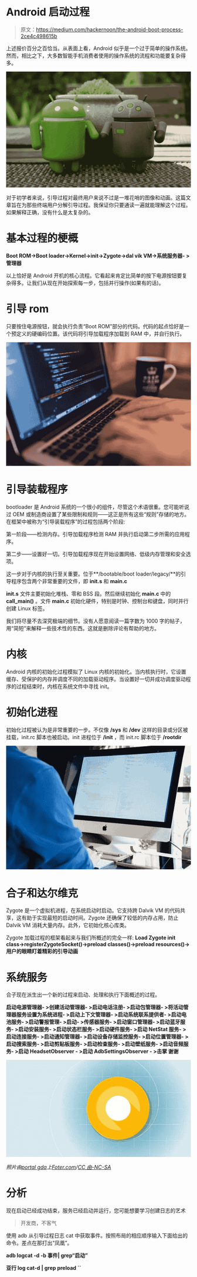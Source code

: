 # Android 启动过程

> 原文：<https://medium.com/hackernoon/the-android-boot-process-2ce4c498615b>

上述报价百分之百恰当。从表面上看，Android 似乎是一个过于简单的操作系统。然而，相比之下，大多数智能手机消费者使用的操作系统的流程和功能要复杂得多。

![](img/a84e63a3304f8d3eec9ed186f1d4979b.png)

对于初学者来说，引导过程对最终用户来说不过是一堆花哨的图像和动画。这篇文章旨在为那些终端用户分解引导过程。我保证你只要通读一遍就能理解这个过程。如果解释正确，没有什么是太复杂的。

# 基本过程的梗概

**Boot ROM->Boot loader->Kernel->init->Zygote->dal vik VM->系统服务器- >管理器**

以上恰好是 Android 开机的核心流程。它看起来肯定比简单的按下电源按钮要复杂得多。让我们从现在开始探索每一步，包括并行操作(如果有的话)。

# 引导 rom

只要按住电源按钮，就会执行负责“Boot ROM”部分的代码。代码的起点恰好是一个预定义的硬编码位置。该代码将引导加载程序加载到 RAM 中，并自行执行。

![](img/8c7940aca5efda4b081a518b7a858bde.png)

# 引导装载程序

bootloader 是 Android 系统的一个很小的组件，尽管这个术语很重。您可能听说过 OEM 或制造商设置了某些限制和规则——这正是所有这些“规则”存储的地方。在框架中被称为“引导装载程序”的过程包括两个阶段:

第一阶段——检测内存。引导加载程序检测 RAM 并执行启动第二步所需的应用程序。

第二步——设置好一切。引导加载程序现在开始设置网络、低级内存管理和安全选项。

这一步对于内核的执行至关重要。位于**/bootable/boot loader/legacy/**的引导程序包含两个非常重要的文件，即 **init.s** 和 **main.c**

**init.s** 文件主要初始化堆栈、零和 BSS 段。然后继续初始化 **main.c** 中的 **call_main()** 。文件 **main.c** 初始化硬件，特别是时钟、控制台和键盘，同时并行创建 Linux 标签。

我们将尽量不去深究极端的细节。没有人愿意阅读一篇字数为 1000 字的帖子，用“简短”来解释一些技术性的东西。这就是删除评论有帮助的地方。

# 内核

Android 内核的初始化过程模拟了 Linux 内核的初始化。当内核执行时，它设置缓存、受保护的内存并调度不同的加载驱动程序。当设置好一切并成功调度驱动程序的过程结束时，内核在系统文件中寻找 init。

# 初始化进程

初始化过程被认为是非常重要的一步。不仅像 **/sys** 和 **/dev** 这样的目录或分区被挂载，init.rc 脚本也被启动。init 进程位于 **/init** ，而 init.rc 脚本位于 **/rootdir**

![](img/bfad7a0206960f0ce21167b748cfa9ac.png)

# 合子和达尔维克

Zygote 是一个虚拟机进程，在系统启动时启动。它支持跨 Dalvik VM 的代码共享，这有助于实现最短的启动时间。Zygote 还确保了较低的内存占用，防止 Dalvik VM 消耗大量内存。此外，它初始化核心库类。

Zygote 加载过程的框架看起来与我们所概述的完全一样:
**Load Zygote init class->registerZygoteSocket()->preload classes()->preload resources()->用户的眼睛盯着精彩的引导动画**

# 系统服务

合子现在派生出一个新的过程来启动、处理和执行下面概述的过程。

**启动电源管理器- >创建活动管理器- >启动电话注册- >启动包管理器- >将活动管理器服务设置为系统进程- >启动上下文管理器- >启动系统联系提供者- >启动电池服务- >启动警报管理- >启动- >传感器服务- >启动窗口管理器- >启动蓝牙服务- >启动安装服务- >启动状态栏服务- >启动硬件服务- >启动 NetStat 服务- >启动连接服务- >启动通知管理器- >启动设备存储监控服务- >启动位置管理器- >启动搜索服务- >启动剪贴板服务- >启动检查服务- >启动壁纸服务- >启动音频服务- >启动 HeadsetObserver - >启动 AdbSettingsObserver - >击掌 谢谢**

![](img/7b552c2d9da2165d815466636c582431.png)

*照片由*[*portal gda*](http://foter.com/author/b12e00)*上*[*Foter.com*](http://foter.com/re/ac49ef)*/*[*CC 由-NC-SA*](http://creativecommons.org/licenses/by-nc-sa/2.0/)

# 分析

现在启动已经成功结束，服务已经启动并运行，您可能想要学习创建日志的艺术

> 开发商，不客气

使用 adb 从引导过程日志 cat 中获取事件。按照布局的相应顺序输入下面给出的命令。差点在那打出“凤凰”。

**adb logcat -d -b 事件| grep“启动”**

**亚行 log cat-d | grep preload ``**